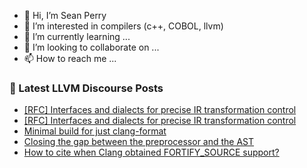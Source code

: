 - 👋 Hi, I’m Sean Perry
- 👀 I’m interested in compilers (c++, COBOL, llvm)
- 🌱 I’m currently learning ...
- 💞️ I’m looking to collaborate on ...
- 📫 How to reach me ...

<!---
s66perry/s66perry is a ✨ special ✨ repository because its `README.md` (this file) appears on your GitHub profile.
You can click the Preview link to take a look at your changes.
--->
### 📕 Latest LLVM Discourse Posts

<!-- DISCOURSE-LLVM:START -->
- [[RFC] Interfaces and dialects for precise IR transformation control](https://discourse.llvm.org/t/rfc-interfaces-and-dialects-for-precise-ir-transformation-control/60927#post_14)
- [[RFC] Interfaces and dialects for precise IR transformation control](https://discourse.llvm.org/t/rfc-interfaces-and-dialects-for-precise-ir-transformation-control/60927#post_13)
- [Minimal build for just clang-format](https://discourse.llvm.org/t/minimal-build-for-just-clang-format/61009#post_16)
- [Closing the gap between the preprocessor and the AST](https://discourse.llvm.org/t/closing-the-gap-between-the-preprocessor-and-the-ast/6254#post_16)
- [How to cite when Clang obtained FORTIFY_SOURCE support?](https://discourse.llvm.org/t/how-to-cite-when-clang-obtained-fortify-source-support/61044#post_1)
<!-- DISCOURSE-LLVM:END -->
